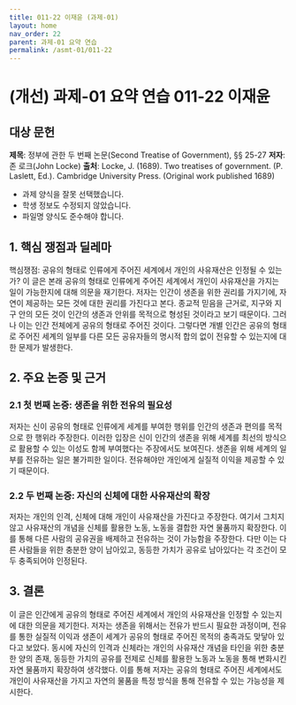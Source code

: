 ```yaml
---
title: 011-22 이재윤 (과제-01)
layout: home
nav_order: 22
parent: 과제-01 요약 연습
permalink: /asmt-01/011-22
---
```


# (개선) 과제-01 요약 연습 011-22 이재윤

## 대상 문헌
**제목**: 정부에 관한 두 번째 논문(Second Treatise of Government), §§ 25-27
**저자**: 존 로크(John Locke)
**출처**: Locke, J. (1689). Two treatises of government. (P. Laslett, Ed.). Cambridge University Press. (Original work published 1689)

- 과제 양식을 잘못 선택했습니다. 
- 학생 정보도 수정되지 않았습니다.
- 파일명 양식도 준수해야 합니다. 

## 1. 핵심 쟁점과 딜레마

핵심쟁점: 공유의 형태로 인류에게 주어진 세계에서 개인의 사유재산은 인정될 수 있는가?
이 글은 본래 공유의 형태로 인류에게 주어진 세계에서 개인이 사유재산을 가지는 일이 가능한지에 대해 의문을 재기한다. 저자는 인간이 생존을 위한 권리를 가지기에, 자연이 제공하는 모든 것에 대한 권리를 가진다고 본다. 종교적 믿음을 근거로, 지구와 지구 안의 모든 것이 인간의 생존과 안위를 목적으로 형성된 것이라고 보기 때문이다. 그러나 이는 인간 전체에게 공유의 형태로 주어진 것이다. 그렇다면 개별 인간은 공유의 형태로 주어진 세계의 일부를 다른 모든 공유자들의 명시적 합의 없이 전유할 수 있는지에 대한 문제가 발생한다. 

## 2. 주요 논증 및 근거

### 2.1 첫 번째 논증: 생존을 위한 전유의 필요성
저자는 신이 공유의 형태로 인류에게 세계를 부여한 행위를 인간의 생존과 편의를 목적으로 한 행위라 주장한다. 이러한 입장은 신이 인간의 생존을 위해 세계를 최선의 방식으로 활용할 수 있는 이성도 함께 부여했다는 주장에서도 보여진다. 생존을 위해 세계의 일부를 전유하는 일은 불가피한 일이다. 전유해야만 개인에게 실질적 이익을 제공할 수 있기 때문이다.

### 2.2 두 번째 논증: 자신의 신체에 대한 사유재산의 확장 
저자는 개인의 인격, 신체에 대해 개인이 사유재산을 가진다고 주장한다. 여기서 그치지 않고 사유재산의 개념을 신체를 활용한 노동, 노동을 결합한 자연 물품까지 확장한다. 이를 통해 다른 사람의 공유권을 배제하고 전유하는 것이 가능함을 주장한다. 다만 이는 다른 사람들을 위한 충분한 양이 남아있고, 동등한 가치가 공유로 남아있다는 각 조건이 모두 충족되어야 인정된다. 

## 3. 결론
이 글은 인간에게 공유의 형태로 주어진 세계에서 개인의 사유재산을 인정할 수 있는지에 대한 의문을 제기한다. 저자는 생존을 위해서는 전유가 반드시 필요한 과정이며, 전유를 통한 실질적 이익과 생존이 세계가 공유의 형태로 주어진 목적의 충족과도 맞닿아 있다고 보았다. 동시에 자신의 인격과 신체라는 개인의 사유재산 개념을 타인을 위한 충분한 양의 존재, 동등한 가치의 공유를 전제로 신체를 활용한 노동과 노동을 통해 변화시킨 자연 물품까지 확장하여 생각했다. 이를 통해 저자는 공유의 형태로 주어진 세계에서도 개인이 사유재산을 가지고 자연의 물품을 특정 방식을 통해 전유할 수 있는 가능성을 제시한다.
